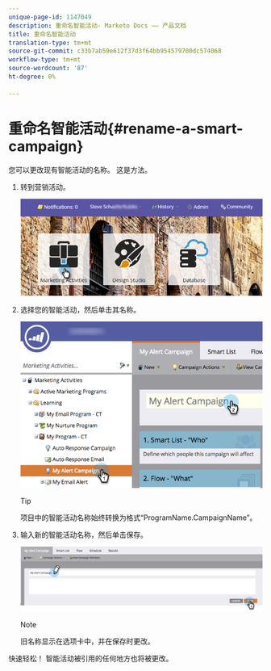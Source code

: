 ```yaml
---
unique-page-id: 1147049
description: 重命名智能活动- Marketo Docs —— 产品文档
title: 重命名智能活动
translation-type: tm+mt
source-git-commit: c33b7ab59e612f37d3f64bb954579700dc574068
workflow-type: tm+mt
source-wordcount: '87'
ht-degree: 0%

---
```



# 重命名智能活动{#rename-a-smart-campaign}

您可以更改现有智能活动的名称。 这是方法。

1. 转到营销活动。

   ![](assets/login-marketing-activities.png)

1. 选择您的智能活动，然后单击其名称。

   ![](assets/renamecampaign-hands.png)

   >[!TIP]
   >
   >项目中的智能活动名称始终转换为格式“ProgramName.CampaignName”。

1. 输入新的智能活动名称，然后单击保存。

   ![](assets/rename-cursorandhand.png)

   >[!NOTE]
   >
   >旧名称显示在选项卡中，并在保存时更改。

快速轻松！ 智能活动被引用的任何地方也将被更改。